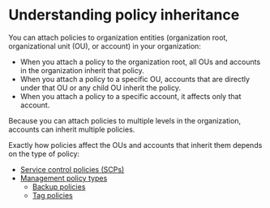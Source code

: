 # Understanding policy inheritance<a name="orgs_manage_policies_inheritance"></a>

You can attach policies to organization entities \(organization root, organizational unit \(OU\), or account\) in your organization:
+ When you attach a policy to the organization root, all OUs and accounts in the organization inherit that policy\. 
+ When you attach a policy to a specific OU, accounts that are directly under that OU or any child OU inherit the policy\.
+ When you attach a policy to a specific account, it affects only that account\. 

Because you can attach policies to multiple levels in the organization, accounts can inherit multiple policies\.

Exactly how policies affect the OUs and accounts that inherit them depends on the type of policy:
+ [Service control policies \(SCPs\)](orgs_manage_policies_inheritance_auth.md)
+ [Management policy types](orgs_manage_policies_inheritance_mgmt.md)
  + [Backup policies](orgs_manage_policies_backup.md)
  + [Tag policies](orgs_manage_policies_tag-policies.md)